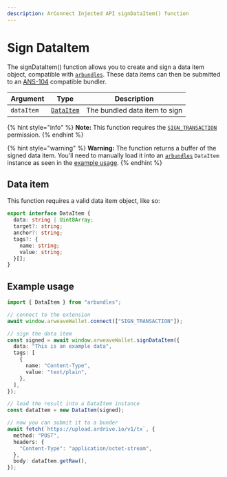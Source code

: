 ```yaml
---
description: ArConnect Injected API signDataItem() function
---
```


# Sign DataItem

The signDataItem() function allows you to create and sign a data item object, compatible with [`arbundles`](https://npmjs.com/arbundles). These data items can then be submitted to an [ANS-104](https://github.com/ArweaveTeam/arweave-standards/blob/master/ans/ANS-104.md) compatible bundler.

| Argument   | Type                                     | Description                   |
| ---------- | ---------------------------------------- | ----------------------------- |
| `dataItem` | [`DataItem`](sign-dataitem.md#data-item) | The bundled data item to sign |

{% hint style="info" %}
**Note:** This function requires the [`SIGN_TRANSACTION`](sign.md) permission.
{% endhint %}

{% hint style="warning" %}
**Warning:** The function returns a buffer of the signed data item. You'll need to manually load it into an [`arbundles`](https://npmjs.com/arbundles) `DataItem` instance as seen in the [example usage](sign-dataitem.md#example-usage).
{% endhint %}

## Data item

This function requires a valid data item object, like so:

```typescript
export interface DataItem {
  data: string | Uint8Array;
  target?: string;
  anchor?: string;
  tags?: {
    name: string;
    value: string;
  }[];
}
```

## Example usage

```ts
import { DataItem } from "arbundles";

// connect to the extension
await window.arweaveWallet.connect(["SIGN_TRANSACTION"]);

// sign the data item
const signed = await window.arweaveWallet.signDataItem({
  data: "This is an example data",
  tags: [
    {
      name: "Content-Type",
      value: "text/plain",
    },
  ],
});

// load the result into a DataItem instance
const dataItem = new DataItem(signed);

// now you can submit it to a bunder
await fetch(`https://upload.ardrive.io/v1/tx`, {
  method: "POST",
  headers: {
    "Content-Type": "application/octet-stream",
  },
  body: dataItem.getRaw(),
});
```
